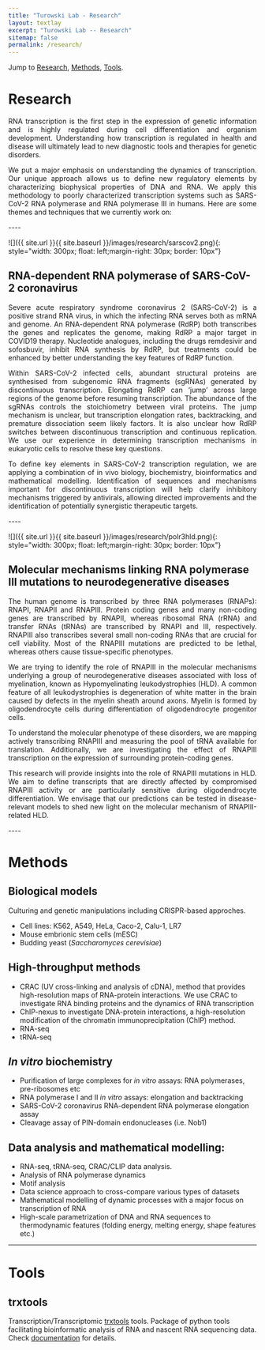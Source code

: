 ```yaml
---
title: "Turowski Lab - Research"
layout: textlay
excerpt: "Turowski Lab -- Research"
sitemap: false
permalink: /research/
---
```


Jump to [Research](#research), [Methods](#methods), [Tools](#tools).

# Research
<div style="text-align: justify">
RNA transcription is the first step in the expression of genetic information and is highly regulated during cell differentiation and organism development. Understanding how transcription is regulated in health and disease will ultimately lead to new diagnostic tools and therapies for genetic disorders.

We put a major emphasis on understanding the dynamics of transcription. Our unique approach allows us to define new regulatory elements by characterizing biophysical properties of DNA and RNA. We apply this methodology to poorly characterized transcription systems such as SARS-CoV-2 RNA polymerase and RNA polymerase III in humans.
Here are some themes and techniques that we currently work on:
</div>
----

![]({{ site.url }}{{ site.baseurl }}/images/research/sarscov2.png){: style="width: 300px; float: left;margin-right: 30px; border: 10px"}

## RNA-dependent RNA polymerase of SARS-CoV-2 coronavirus
<div style="text-align: justify">
Severe acute respiratory syndrome coronavirus 2 (SARS-CoV-2) is a positive strand RNA virus, in which the infecting RNA serves both as mRNA and genome. An RNA-dependent RNA polymerase (RdRP) both transcribes the genes and replicates the genome, making RdRP a major target in COVID19 therapy. Nucleotide analogues, including the drugs remdesivir and sofosbuvir, inhibit RNA synthesis by RdRP, but treatments could be enhanced by better understanding the key features of RdRP function.

Within SARS-CoV-2 infected cells, abundant structural proteins are synthesised from subgenomic RNA fragments (sgRNAs) generated by discontinuous transcription. Elongating RdRP can ‘jump’ across large regions of the genome before resuming transcription. The abundance of the sgRNAs controls the stoichiometry between viral proteins. The jump mechanism is unclear, but transcription elongation rates, backtracking, and premature dissociation seem likely factors. It is also unclear how RdRP switches between discontinuous transcription and continuous replication. We use our experience in determining transcription mechanisms in eukaryotic cells to resolve these key questions.

To define key elements in SARS-CoV-2 transcription regulation, we are applying a combination of in vivo biology, biochemistry, bioinformatics and mathematical modelling. Identification of sequences and mechanisms important for discontinuous transcription will help clarify inhibitory mechanisms triggered by antivirals, allowing directed improvements and the identification of potentially synergistic therapeutic targets.
</div>
----

![]({{ site.url }}{{ site.baseurl }}/images/research/polr3hld.png){: style="width: 300px; float: left;margin-right: 30px; border: 10px"}

## Molecular mechanisms linking RNA polymerase III mutations to neurodegenerative diseases
<div style="text-align: justify">
The human genome is transcribed by three RNA polymerases (RNAPs): RNAPI, RNAPII and RNAPIII. Protein coding genes and many non-coding genes are transcribed by RNAPII, whereas ribosomal RNA (rRNA) and transfer RNAs (tRNAs) are transcribed by RNAPI and III, respectively. RNAPIII also transcribes several small non-coding RNAs that are crucial for cell viability. Most of the RNAPIII mutations are predicted to be lethal, whereas others cause tissue-specific phenotypes.

We are trying to identify the role of RNAPIII in the molecular mechanisms underlying a group of neurodegenerative diseases associated with loss of myelination, known as Hypomyelinating leukodystrophies (HLD). A common feature of all leukodystrophies is degeneration of white matter in the brain caused by defects in the myelin sheath around axons. Myelin is formed by oligodendrocyte cells during differentiation of oligodendrocyte progenitor cells.

To understand the molecular phenotype of these disorders, we are mapping actively transcribing RNAPIII and measuring the pool of tRNA available for translation. Additionally, we are investigating the effect of RNAPIII transcription on the expression of surrounding protein-coding genes.

This research will provide insights into the role of RNAPIII mutations in HLD. We aim to define transcripts that are directly affected by compromised RNAPIII activity or are particularly sensitive during oligodendrocyte differentiation. We envisage that our predictions can be tested in disease-relevant models to shed new light on the molecular mechanism of RNAPIII-related HLD.
</div>
----

# Methods

## Biological models

Culturing and genetic manipulations including CRISPR-based approches.

- Cell lines: K562, A549, HeLa, Caco-2, Calu-1, LR7
- Mouse embrionic stem cells (mESC)
- Budding yeast (<i>Saccharomyces cerevisiae</i>)

## High-throughput methods

- CRAC (UV cross-linking and analysis of cDNA), method that provides high-resolution maps of RNA-protein interactions. We use CRAC to investigate RNA binding proteins and the dynamics of RNA transcription
- ChIP-nexus to investigate DNA-protein interactions, a high-resolution modification of the chromatin immunoprecipitation (ChIP) method.
- RNA-seq
- tRNA-seq

## <i>In vitro</i> biochemistry

- Purification of large complexes for <i>in vitro</i> assays: RNA polymerases, pre-ribosomes etc
- RNA polymerase I and II <i>in vitro</i> assays: elongation and backtracking
- SARS-CoV-2 coronavirus RNA-dependent RNA polymerase elongation assay
- Cleavage assay of PIN-domain endonucleases (i.e. Nob1)


## Data analysis and mathematical modelling:

- RNA-seq, tRNA-seq, CRAC/CLIP data analysis.
- Analysis of RNA polymerase dynamics
- Motif analysis
- Data science approach to cross-compare various types of datasets
- Mathematical modelling of dynamic processes with a major focus on transcription of RNA
- High-scale parametrization of DNA and RNA sequences to thermodynamic features (folding energy, melting energy, shape features etc.)

----

# Tools

## trxtools
Transcription/Transcriptomic [trxtools](https://github.com/TurowskiLab/trxtools) tools. Package of python tools facilitating bioinformatic analysis of RNA and nascent RNA sequencing data. Check [documentation](https://turowskilab.github.io/trxtools/) for details.